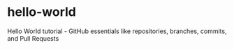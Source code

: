 # hello-world
Hello World tutorial - GitHub essentials like repositories, branches, commits, and Pull Requests
